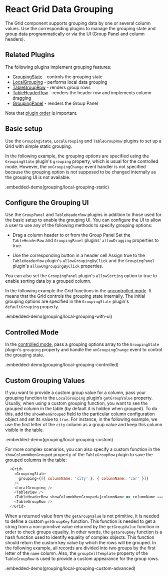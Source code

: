 # React Grid Data Grouping

The Grid component supports grouping data by one or several column values. Use the corresponding plugins to manage the grouping state and group data programmatically or via the UI (Group Panel and column headers).

## Related Plugins

The following plugins implement grouping features:

- [GroupingState](../reference/grouping-state.md) - controls the grouping state
- [LocalGrouping](../reference/local-grouping.md) - performs local data grouping
- [TableGroupRow](../reference/table-group-row.md) - renders group rows
- [TableHeaderRow](../reference/table-header-row.md) - renders the header row and implements column dragging
- [GroupingPanel](../reference/grouping-panel.md) - renders the Group Panel

Note that [plugin order](../README.md#plugin-order) is important.

## Basic setup

Use the `GroupingState`, `LocalGrouping` and `TableGroupRow` plugins to set up a Grid with simple static grouping.

In the following example, the grouping options are specified using the `GroupingState` plugin's `grouping` property, which is usual for the controlled mode. However, the `onGroupingChange` event handler is not specified because the grouping option is not supposed to be changed internally as the grouping UI is not available.

.embedded-demo(grouping/local-grouping-static)

## Configure the Grouping UI

Use the `GroupPanel` and `TableHeaderRow` plugins in addition to those used for the basic setup to enable the grouping UI. You can configure the UI to allow a user to use any of the following methods to specify grouping options:

- Drag a column header to or from the Group Panel
 Set the `TableHeaderRow` and `GroupingPanel` plugins' `allowDragging` properties to true.

- Use the corresponding button in a header cell
 Assign true to the `TableHeaderRow` plugin's `allowGroupingByClick` and the `GroupingPanel` plugin's `allowUngroupingByClick` properties.

You can also set the `GroupingPanel` plugin's `allowSorting` option to true to enable sorting data by a grouped column.

In the following example the Grid functions in the [uncontrolled mode](controlled-and-uncontrolled-modes.md). It means that the Grid controls the grouping state internally. The initial grouping options are specified in the `GroupingState` plugin's `defaultGrouping` property.

.embedded-demo(grouping/local-grouping-with-ui)

## Controlled Mode

In the [controlled mode](controlled-and-uncontrolled-modes.md), pass a grouping options array to the `GroupingState` plugin's `grouping` property and handle the `onGroupingChange` event to control the grouping state.

.embedded-demo(grouping/local-grouping-controlled)

## Custom Grouping Values

If you want to provide a custom group value for a column, pass your grouping function to the `LocalGrouping` plugin’s `getGroupValue` property. Usually, when using a custom grouping function, you want to see the grouped column in the table (by default it is hidden when grouped). To do this, add the `showWhenGrouped` field to the particular column configuration object and set its value to `true`. For instance, in the following example, we use the first letter of the `city` column as a group value and keep this column visible in the table.

.embedded-demo(grouping/local-grouping-custom)

For more complex scenarios, you can also specify a custom function in the `showColumnWhenGrouped` property of the `TableGroupRow` plugin to save the grouped columns in the table:

```js
  <Grid>
    <GroupingState
      grouping={[{ columnName: 'city' }, { columnName: 'car' }]}
    />
    <LocalGrouping />
    <TableView />
    <TableHeaderRow showColumnWhenGrouped={columnName => columnName === 'city' || columnName === 'car'}/>
    <TableGroupRow />
  </Grid>
```
When a returned value from the `getGroupValue` is not primitive, it is needed to define a custom `getGroupKey` function. This function is needed to get a string from a non-primitive value returned by the `getGroupValue` function in order to check groups equality. In other words, the `getGroupKey` function is a hash function used to identify equality of complex objects. This function should return the custom key value by which the rows will be grouped. In the following example, all records are divided into two groups by the first letter of the `name` column. Also, the `groupCellTemplate` property of the `TableGroupRow` is used to provide a custom appearance for the group rows.

.embedded-demo(grouping/local-grouping-custom-advanced)
